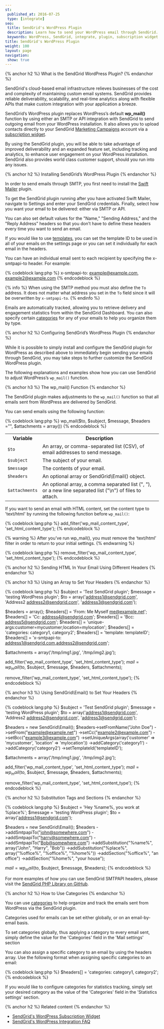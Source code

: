 ```yaml
---
st:
 published_at: 2016-07-25
 type: [integrate]
seo:
 title: SendGrid's WordPress Plugin
 description: Learn how to send your WordPress email through SendGrid.
 keywords: WordPress, SendGrid, integrate, plugin, subscription widget
title: SendGrid's WordPress Plugin
weight: 100
layout: page
navigation:
 show: true
---
```

{% anchor h2 %}
What is the SendGrid WordPress Plugin?
{% endanchor %}

SendGrid's cloud-based email infrastructure relieves businesses of the cost and complexity of maintaining custom email systems. SendGrid provides reliable deliverability, scalability, and real-time analytics along with flexible APIs that make custom integration with your application a breeze.

SendGrid’s WordPress plugin replaces WordPress’s default **wp_mail()** function by using either an SMTP or API integration with SendGrid to send outgoing email from your WordPress installation. It also allows you to upload contacts directly to your SendGrid [Marketing Campaigns]({{root_url}}/User_Guide/Marketing_Campaigns/index.html) account via a [subscription widget]({{root_url}}/Integrate/Tutorials/WordPress/subscription_widget.html).

By using the SendGrid plugin, you will be able to take advantage of improved deliverability and an expanded feature set, including tracking and analytics, to enhance user engagement on your WordPress installation. SendGrid also provides world class customer support, should you run into any issues.

{% anchor h2 %}
Installing SendGrid’s WordPress Plugin
{% endanchor %}

In order to send emails through SMTP, you first need to install the [Swift Mailer](https://wordpress.org/plugins/swift-mailer/) plugin.

To get the SendGrid plugin running after you have activated Swift Mailer, navigate to Settings and enter your SendGrid credentials. Finally, select how you want your email to be delivered: either via SMTP or API.

You can also set default values for the "Name," "Sending Address," and the "Reply Address” headers so that you don’t have to define these headers every time you want to send an email.

If you would like to use [templates]({{root_url}}/User_Guide/Transactional_Templates/index.html), you can set the template ID to be used in all of your emails on the settings page or you can set it individually for each email in the headers.

You can have an individual email sent to each recipient by specifying the x-smtpapi-to header. For example:

{% codeblock lang:php %}
x-smtpapi-to: example@example.com, example2@example.com
{% endcodeblock %}

{% info %}
When using the SMTP method you must also define the `To` address. It does not matter what address you set in the `To` field since it will be overwritten by `x-smtpapi-to`.
{% endinfo %}

Emails are automatically tracked, allowing you to retrieve delivery and engagement statistics from within the SendGrid Dashboard. You can also specify certain [categories](#-How-to-Use-Categories) for any of your emails to help you organize them by type.

{% anchor h2 %}
Configuring SendGrid’s WordPress Plugin
{% endanchor %}

While it is possible to simply install and configure the SendGrid plugin for WordPress as described above to immediately begin sending your emails through SendGrid, you may take steps to further customize the SendGrid WordPress plugin.

The following explanations and examples show how you can use SendGrid to adjust WordPress’s `wp_mail()` function.

{% anchor h3 %}
The wp_mail() Function
{% endanchor %}

The SendGrid plugin makes adjustments to the `wp_mail()` function so that all emails sent from WordPress are delivered by SendGrid.

You can send emails using the following function:

{% codeblock lang:php %}
wp_mail($to, $subject, $message, $headers ="", $attachments = array())
{% endcodeblock %}

<table class="table">
  <tr><th>Variable</th><th>Description</th></tr>
  <tr><td><code>$to</code></td><td>An array, or comma-separated list (CSV), of email addresses to send message.</td></tr>
  <tr><td><code>$subject</code></td><td>The subject of your email.</td></tr>
  <tr><td><code>$message</code></td><td>The contents of your email.</td></tr>
  <tr><td><code>$headers</code></td><td>An optional array or SendGrid\Email() object.</td></tr>
  <tr><td><code>$attachments</code></td><td>An optional array, a comma separated list (", "), or a new line separated list ("\n") of files to attach.</td></tr>
</table>

If you want to send an email with HTML content, set the content type to 'text/html' by running the following function before `wp_mail()`:

{% codeblock lang:php %}
add_filter('wp_mail_content_type', 'set_html_content_type');
{% endcodeblock %}

{% warning %}
After you’ve run wp_mail(), you must remove the ‘text/html’ filter in order to return to your initial settings.
{% endwarning %}

{% codeblock lang:php %}
remove_filter('wp_mail_content_type', 'set_html_content_type');
{% endcodeblock %}

{% anchor h2 %}
Sending HTML In Your Email Using Different Headers
{% endanchor %}

{% anchor h3 %}
Using an Array to Set Your Headers
{% endanchor %}

{% codeblock lang:php %}
$subject = 'Test SendGrid plugin';
$message = 'testing WordPress plugin';
$to = array('address1@sendgrid.com', 'Address2 <address2@sendgrid.com>', 'address3@sendgrid.com');

$headers = array();
$headers[] = 'From: Me Myself <me@example.net>';
$headers[] = 'Cc: address4@sendgrid.com';
$headers[] = 'Bcc: address5@sendgrid.com';
$headers[] = 'unique-args:customer=mycustomer;location=mylocation';
$headers[] = 'categories: category1, category2';
$headers[] = 'template: templateID';
$headers[] = 'x-smtpapi-to: address1@sendgrid.com,address2@sendgrid.com';

$attachments = array('/tmp/img1.jpg', '/tmp/img2.jpg');

add_filter('wp_mail_content_type', 'set_html_content_type');
$mail = wp_mail($to, $subject, $message, $headers, $attachments);

remove_filter('wp_mail_content_type', 'set_html_content_type');
{% endcodeblock %}

{% anchor h3 %}
Using SendGrid\Email() to Set Your Headers
{% endanchor %}

{% codeblock lang:php %}
$subject = 'Test SendGrid plugin';
$message = 'testing WordPress plugin';
$to = array('address1@sendgrid.com', 'Address2 <address2@sendgrid.com>', 'address3@sendgrid.com');

$headers = new SendGrid\Email();
$headers->setFromName("John Doe")
        ->setFrom("example@example.net")
        ->setCc("example2@example.com")
        ->setBcc("example3@example.com")
        ->setUniqueArgs(array('customer' => 'mycustomer', 'location' => 'mylocation'))
        ->addCategory('category1')
        ->addCategory('category2')
        ->setTemplateId('templateID');

$attachments = array('/tmp/img1.jpg', '/tmp/img2.jpg');

add_filter('wp_mail_content_type', 'set_html_content_type');
$mail = wp_mail($to, $subject, $message, $headers, $attachments);

remove_filter('wp_mail_content_type', 'set_html_content_type');
{% endcodeblock %}

{% anchor h2 %}
Substitution Tags and Sections
{% endanchor %}

{% codeblock lang:php %}
$subject = 'Hey %name%, you work at %place%';
$message = 'testing WordPress plugin';
$to = array('address1@sendgrid.com');

$headers = new SendGrid\Email();
$headers
    ->addSmtpapiTo("john@somewhere.com")
    ->addSmtpapiTo("harry@somewhere.com")
    ->addSmtpapiTo("Bob@somewhere.com")
    ->addSubstitution("%name%", array("John", "Harry", "Bob"))
    ->addSubstitution("%place%", array("%office%", "%office%", "%home%"))
    ->addSection("%office%", "an office")
    ->addSection("%home%", "your house");

$mail = wp_mail($to, $subject, $message, $headers);
{% endcodeblock %}

For more examples of how you can use SendGrid SMTPAPI headers, please visit the [SendGrid PHP Library on GitHub](https://github.com/sendgrid/sendgrid-php#smtpapi).

{% anchor h2 %}
How to Use Categories
{% endanchor %}

You can use [categories]({{root_url}}/User_Guide/Statistics/categories.html) to help organize and track the emails sent from WordPress via the SendGrid plugin.

Categories used for emails can be set either globally, or on an email-by-email basis.

To set categories globally, thus applying a category to every email sent, simply define the value for the 'Categories' field in the 'Mail settings' section

You can also assign a specific category to an email by using the headers array. Use the following format when assigning specific categories to an email:

{% codeblock lang:php %}
$headers[] = 'categories: category1, category2';
{% endcodeblock %}

If you would like to configure categories for statistics tracking, simply set your desired category as the value of the 'Categories' field in the 'Statistics settings' section.

{% anchor h2 %}
Related content
{% endanchor %}
* [SendGrid's WordPress Subscription Widget]({{root_url}}/Integrate/Tutorials/WordPress/subscription_widget.html)
* [SendGrid's WordPress Integration FAQ]({{root_url}}/Integrate/Tutorials/WordPress/wordpress_integration_faq.html)
